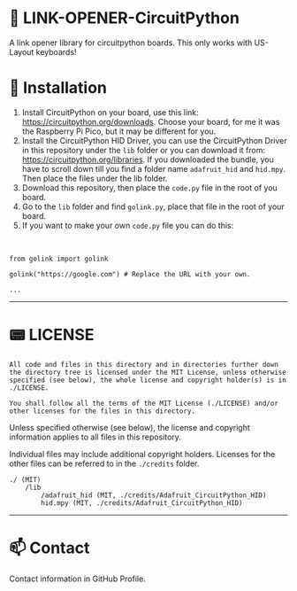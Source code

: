# 🔗 LINK-OPENER-CircuitPython
A link opener library for circuitpython boards. This only works with US-Layout keyboards!

# 💾 Installation 
1. Install CircuitPython on your board, use this link: https://circuitpython.org/downloads. Choose your board, for me it was the Raspberry Pi Pico, but it may be different for you.
2. Install the CircuitPython HID Driver, you can use the CircuitPython Driver in this repository under the `lib` folder or you can download it from: https://circuitpython.org/libraries. If you downloaded the bundle, you have to scroll down till you find a folder name `adafruit_hid` and `hid.mpy`. Then place the files under the lib folder.
3. Download this repository, then place the `code.py` file in the root of you board.
4. Go to the `lib` folder and find `golink.py`, place that file in the root of your board.
5. If you want to make your own `code.py` file you can do this: <br>
<br>

```
from golink import golink

golink("https://google.com") # Replace the URL with your own.

...
```
---

# 📟 LICENSE
```
All code and files in this directory and in directories further down the directory tree is licensed under the MIT License, unless otherwise specified (see below), the whole license and copyright holder(s) is in ./LICENSE.

You shall follow all the terms of the MIT License (./LICENSE) and/or other licenses for the files in this directory.
```

Unless specified otherwise (see below), the license and copyright information applies to all files in this repository.

Individual files may include additional copyright holders. Licenses for the other files can be referred to in the `./credits` folder. 

```
./ (MIT)
    /lib
        /adafruit_hid (MIT, ./credits/Adafruit_CircuitPython_HID)
        hid.mpy (MIT, ./credits/Adafruit_CircuitPython_HID)
```

---

# 📫 Contact
Contact information in GitHub Profile.

